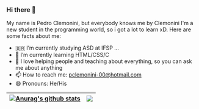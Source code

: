 ### Hi there 👋

My name is Pedro Clemonini, but everybody knows me by Clemonini
I'm a new student in the programming world, so i got a lot to learn xD.
Here are some facts about me:
- 🇧🇷 I’m currently studying ASD at IFSP ...
- 🌱 I’m currently learning HTML/CSS/C
- 💬 I love helping people and teaching about everything, so you can ask me about anything
- 📫 How to reach me: pclemonini-00@hotmail.com
- 😄 Pronouns: He/His


| <a href="https://github.com/anuraghazra/github-readme-stats"><img align="center" src="https://github-readme-stats.vercel.app/api?username=PedroClemonini&show_icons=true&include_all_commits=true&theme=dracula&hide_border=true" alt="Anurag's github stats" /></a> | <a href="https://github.com/anuraghazra/github-readme-stats"><img align="center" src="https://github-readme-stats.vercel.app/api/top-langs/?username=PedroClemonini&layout=compact&theme=buefy&hide_border=true" /></a> |
| ------------- | ------------- |
